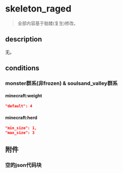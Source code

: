 # skeleton_raged

> 全部内容基于骷髅(复生)修改。

## description

无。



## conditions

### monster群系(非frozen) & soulsand_valley群系

#### minecraft:weight

```json
"default": 4
```

#### minecraft:herd

```json
"min_size": 1,
"max_size": 3
```



## 附件

### 空的json代码块

```json

```

